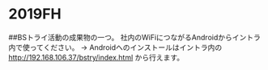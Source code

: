 # 2019FH
##BSトライ活動の成果物の一つ。
社内のWiFiにつながるAndroidからイントラ内で使ってください。
→ Androidへのインストールはイントラ内の http://192.168.106.37/bstry/index.html から行えます。
